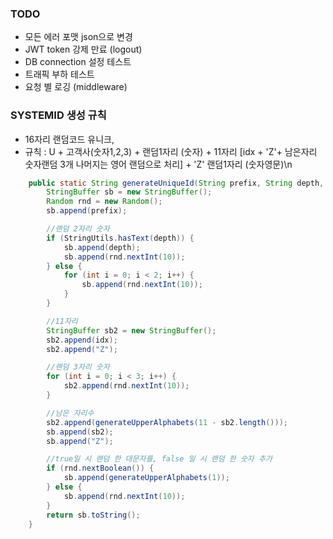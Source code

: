 ### TODO

-   모든 에러 포맷 json으로 변경
-   JWT token 강제 만료 (logout)
-   DB connection 설정 테스트
-   트래픽 부하 테스트
-   요청 별 로깅 (middleware)

### SYSTEMID 생성 규칙

-   16자리 랜덤코드 유니크,
-   규칙 : U + 고객사(숫자1,2,3) + 랜덤1자리 (숫자) + 11자리 [idx + 'Z'+ 남은자리 숫자랜덤 3개 나머지는 영어 랜덤으로 처리] + 'Z' 랜덤1자리 (숫자영문)\n

```java
    public static String generateUniqueId(String prefix, String depth, Integer idx) {
        StringBuffer sb = new StringBuffer();
        Random rnd = new Random();
        sb.append(prefix);

        //랜덤 2자리 숫자
        if (StringUtils.hasText(depth)) {
            sb.append(depth);
            sb.append(rnd.nextInt(10));
        } else {
            for (int i = 0; i < 2; i++) {
                sb.append(rnd.nextInt(10));
            }
        }

        //11자리
        StringBuffer sb2 = new StringBuffer();
        sb2.append(idx);
        sb2.append("Z");

        //랜덤 3자리 숫자
        for (int i = 0; i < 3; i++) {
            sb2.append(rnd.nextInt(10));
        }

        //남은 자리수
        sb2.append(generateUpperAlphabets(11 - sb2.length()));
        sb.append(sb2);
        sb.append("Z");

        //true일 시 랜덤 한 대문자를, false 일 시 랜덤 한 숫자 추가
        if (rnd.nextBoolean()) {
            sb.append(generateUpperAlphabets(1));
        } else {
            sb.append(rnd.nextInt(10));
        }
        return sb.toString();
    }
```
